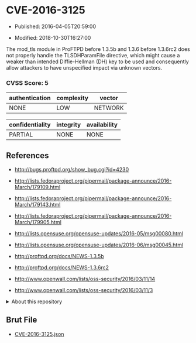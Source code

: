 # CVE-2016-3125

- Published: 2016-04-05T20:59:00

- Modified: 2018-10-30T16:27:00

The mod_tls module in ProFTPD before 1.3.5b and 1.3.6 before 1.3.6rc2 does not properly handle the TLSDHParamFile directive, which might cause a weaker than intended Diffie-Hellman (DH) key to be used and consequently allow attackers to have unspecified impact via unknown vectors.

### CVSS Score: **5**

| authentication | complexity | vector |
| --- | --- | --- |
| NONE | LOW | NETWORK |

| confidentiality | integrity | availability |
| --- | --- | --- |
| PARTIAL | NONE | NONE |

## References

* http://bugs.proftpd.org/show_bug.cgi?id=4230

* http://lists.fedoraproject.org/pipermail/package-announce/2016-March/179109.html

* http://lists.fedoraproject.org/pipermail/package-announce/2016-March/179143.html

* http://lists.fedoraproject.org/pipermail/package-announce/2016-March/179905.html

* http://lists.opensuse.org/opensuse-updates/2016-05/msg00080.html

* http://lists.opensuse.org/opensuse-updates/2016-06/msg00045.html

* http://proftpd.org/docs/NEWS-1.3.5b

* http://proftpd.org/docs/NEWS-1.3.6rc2

* http://www.openwall.com/lists/oss-security/2016/03/11/14

* http://www.openwall.com/lists/oss-security/2016/03/11/3

<details>
<summary>About this repository</summary> 

  This repository is part of the project [Live Hack CVE](https://github.com/Live-Hack-CVE). Main website can be found [www.live-hack.org](https://www.live-hack.org) 
  
  Made by [Sn0wAlice](https://github.com/Sn0wAlice) for the people that care about security and need to have a feed of the latest CVEs. Hope you enjoy it, don't forget to star the repo and follow me on [Twitter](https://twitter.com/Sn0wAlice) and [Github](https://github.com/Sn0wAlice). And that is my [personnal website](https://www.alice-snow.me/)

  - [Home Page](https://github.com/Live-Hack-CVE)
  - [Framework](https://github.com/Live-Hack-CVE/cve-framework)
  - [CVE database](https://github.com/Live-Hack-CVE/full_database)
  - [Changelog](https://github.com/Live-Hack-CVE/Changelog)
</details>

## Brut File

* [CVE-2016-3125.json](https://raw.githubusercontent.com/Live-Hack-CVE/full_database/main/cves/2016/CVE-2016-3125.json)

